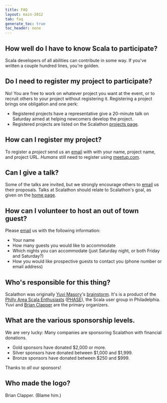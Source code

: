 ```yaml
---
title: FAQ
layout: main-2012
tab: faq
generate_toc: true
toc_header: none
---
```


## How well do I have to know Scala to participate?

Scala developers of all abilities can contribute in some way. If you've
written a couple hundred lines, you're golden.

## Do I need to register my project to participate?

No! You are free to work on whatever project you want at the event, or to
recruit others to your project without registering it. Registering a
project brings one obligation and one perk:

* Registered projects have a representative give a 20-minute talk on
  Saturday aimed at helping newcomers develop the project.
* Registered projects are listed on the Scalathon
  [projects page](projects.html).

## How can I register my project?

To register a *project* send us an [email][] with with your name, project
name, and project URL. *Humans* still need to register using
[meetup.com](http://www.meetup.com/scala-phase/events/57847602/).

## Can I give a talk?

Some of the talks are invited, but we strongly encourage others to [email][] us
their proposals. Talks at Scalathon should relate to Scalathon's goal, as
given on the [home page](index.html).

## How can I volunteer to host an out of town guest?

Please [email][] us with the following information:

* Your name
* How many guests you would like to accommodate
* Which nights you can accommodate (just Saturday night, or both Friday and Saturday?)
* How you would like prospective guests to contact you (phone number or email address)

## Who's responsible for this thing?

Scalathon was originally [Yuvi Masory][]'s [brainstorm](http://blog.yuvimasory.com/2011/04/scalathon-how-you-can-help.html).
It's is a product of the [Philly Area Scala Enthusiasts][PHASE]
([PHASE][]), the Scala user group in Philadelphia. Yuvi and [Brian Clapper][]
are the primary organizers.

## What are the various sponsorship levels.

We are very lucky: Many companies are sponsoring Scalathon with financial
donations.

* Gold sponsors have donated $2,000 or more.
* Silver sponsors have donated between $1,000 and $1,999.
* Bronze sponsors have donated between $250 and $999.

Thanks to *all* our sponsors!

## Who made the logo?

Brian Clapper. (Blame him.)

[email]: mailto:contact@scalathon.org
[Yuvi Masory]: contact.html
[Brian Clapper]: contact.html
[PHASE]: http://www.meetup.com/scala-phase/

